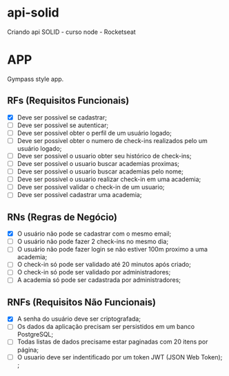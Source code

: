 # api-solid

Criando api SOLID - curso node - Rocketseat

# APP

Gympass style app.

## RFs (Requisitos Funcionais)

- [x] Deve ser possivel se cadastrar;
- [ ] Deve ser possivel se autenticar;
- [ ] Deve ser possivel obter o perfil de um usuário logado;
- [ ] Deve ser possivel obter o numero de check-ins realizados pelo um usuário logado;
- [ ] Deve ser possivel o usuario obter seu histórico de check-ins;
- [ ] Deve ser possivel o usuario buscar academias proximas;
- [ ] Deve ser possivel o usuario buscar academias pelo nome;
- [ ] Deve ser possivel o usuario realizar check-in em uma academia;
- [ ] Deve ser possivel validar o check-in de um usuario;
- [ ] Deve ser possivel cadastrar uma academia;

## RNs (Regras de Negócio)

- [x] O usuário não pode se cadastrar com o mesmo email;
- [ ] O usuário não pode fazer 2 check-ins no mesmo dia;
- [ ] O usuário não pode fazer login se não estiver 100m proximo a uma academia;
- [ ] O check-in só pode ser validado até 20 minutos após criado;
- [ ] O check-in só pode ser validado por administradores;
- [ ] A academia só pode ser cadastrada por administradores;

## RNFs (Requisitos Não Funcionais)

- [x] A senha do usuário deve ser criptografada;
- [ ] Os dados da aplicação precisam ser persistidos em um banco PostgreSQL;
- [ ] Todas listas de dados precisame estar paginadas com 20 itens por página;
- [ ] O usuario deve ser indentificado por um token JWT (JSON Web Token); ;

